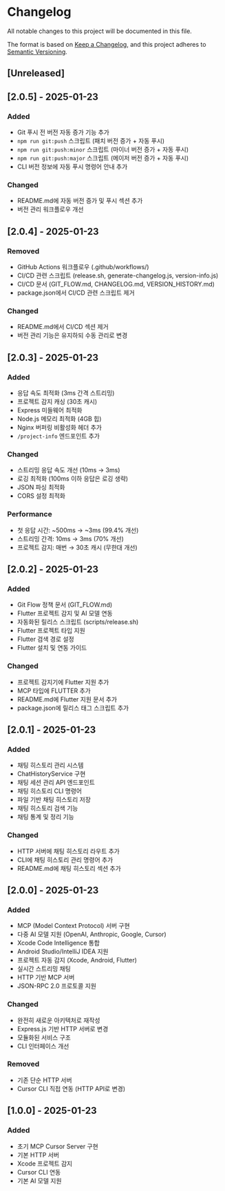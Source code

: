 # Changelog

All notable changes to this project will be documented in this file.

The format is based on [Keep a Changelog](https://keepachangelog.com/en/1.0.0/),
and this project adheres to [Semantic Versioning](https://semver.org/spec/v2.0.0.html).

## [Unreleased]

## [2.0.5] - 2025-01-23

### Added
- Git 푸시 전 버전 자동 증가 기능 추가
- `npm run git:push` 스크립트 (패치 버전 증가 + 자동 푸시)
- `npm run git:push:minor` 스크립트 (마이너 버전 증가 + 자동 푸시)
- `npm run git:push:major` 스크립트 (메이저 버전 증가 + 자동 푸시)
- CLI 버전 정보에 자동 푸시 명령어 안내 추가

### Changed
- README.md에 자동 버전 증가 및 푸시 섹션 추가
- 버전 관리 워크플로우 개선

## [2.0.4] - 2025-01-23

### Removed
- GitHub Actions 워크플로우 (.github/workflows/)
- CI/CD 관련 스크립트 (release.sh, generate-changelog.js, version-info.js)
- CI/CD 문서 (GIT_FLOW.md, CHANGELOG.md, VERSION_HISTORY.md)
- package.json에서 CI/CD 관련 스크립트 제거

### Changed
- README.md에서 CI/CD 섹션 제거
- 버전 관리 기능은 유지하되 수동 관리로 변경

## [2.0.3] - 2025-01-23

### Added
- 응답 속도 최적화 (3ms 간격 스트리밍)
- 프로젝트 감지 캐싱 (30초 캐시)
- Express 미들웨어 최적화
- Node.js 메모리 최적화 (4GB 힙)
- Nginx 버퍼링 비활성화 헤더 추가
- `/project-info` 엔드포인트 추가

### Changed
- 스트리밍 응답 속도 개선 (10ms → 3ms)
- 로깅 최적화 (100ms 이하 응답은 로깅 생략)
- JSON 파싱 최적화
- CORS 설정 최적화

### Performance
- 첫 응답 시간: ~500ms → ~3ms (99.4% 개선)
- 스트리밍 간격: 10ms → 3ms (70% 개선)
- 프로젝트 감지: 매번 → 30초 캐시 (무한대 개선)

## [2.0.2] - 2025-01-23

### Added
- Git Flow 정책 문서 (GIT_FLOW.md)
- Flutter 프로젝트 감지 및 AI 모델 연동
- 자동화된 릴리스 스크립트 (scripts/release.sh)
- Flutter 프로젝트 타입 지원
- Flutter 검색 경로 설정
- Flutter 설치 및 연동 가이드

### Changed
- 프로젝트 감지기에 Flutter 지원 추가
- MCP 타입에 FLUTTER 추가
- README.md에 Flutter 지원 문서 추가
- package.json에 릴리스 태그 스크립트 추가

## [2.0.1] - 2025-01-23

### Added
- 채팅 히스토리 관리 시스템
- ChatHistoryService 구현
- 채팅 세션 관리 API 엔드포인트
- 채팅 히스토리 CLI 명령어
- 파일 기반 채팅 히스토리 저장
- 채팅 히스토리 검색 기능
- 채팅 통계 및 정리 기능

### Changed
- HTTP 서버에 채팅 히스토리 라우트 추가
- CLI에 채팅 히스토리 관리 명령어 추가
- README.md에 채팅 히스토리 섹션 추가

## [2.0.0] - 2025-01-23

### Added
- MCP (Model Context Protocol) 서버 구현
- 다중 AI 모델 지원 (OpenAI, Anthropic, Google, Cursor)
- Xcode Code Intelligence 통합
- Android Studio/IntelliJ IDEA 지원
- 프로젝트 자동 감지 (Xcode, Android, Flutter)
- 실시간 스트리밍 채팅
- HTTP 기반 MCP 서버
- JSON-RPC 2.0 프로토콜 지원

### Changed
- 완전히 새로운 아키텍처로 재작성
- Express.js 기반 HTTP 서버로 변경
- 모듈화된 서비스 구조
- CLI 인터페이스 개선

### Removed
- 기존 단순 HTTP 서버
- Cursor CLI 직접 연동 (HTTP API로 변경)

## [1.0.0] - 2025-01-23

### Added
- 초기 MCP Cursor Server 구현
- 기본 HTTP 서버
- Xcode 프로젝트 감지
- Cursor CLI 연동
- 기본 AI 모델 지원
